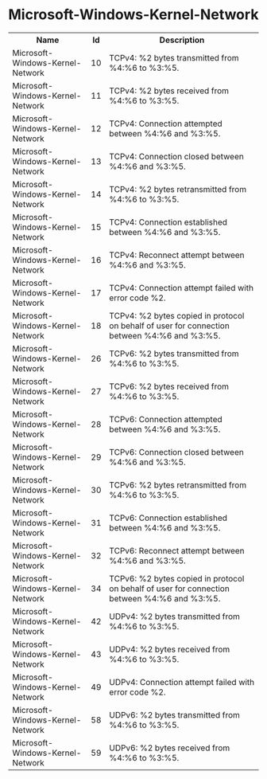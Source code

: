 # Microsoft-Windows-Kernel-Network

<table>
<colgroup><col/><col/><col/></colgroup>
<tr><th>Name</th><th>Id</th><th>Description</th></tr>
<tr><td>Microsoft-Windows-Kernel-Network</td><td>10</td><td>TCPv4: %2 bytes transmitted from %4:%6 to %3:%5.</td></tr>
<tr><td>Microsoft-Windows-Kernel-Network</td><td>11</td><td>TCPv4: %2 bytes received from %4:%6 to %3:%5.</td></tr>
<tr><td>Microsoft-Windows-Kernel-Network</td><td>12</td><td>TCPv4: Connection attempted between %4:%6 and %3:%5.</td></tr>
<tr><td>Microsoft-Windows-Kernel-Network</td><td>13</td><td>TCPv4: Connection closed between %4:%6 and %3:%5.</td></tr>
<tr><td>Microsoft-Windows-Kernel-Network</td><td>14</td><td>TCPv4: %2 bytes retransmitted from %4:%6 to %3:%5.</td></tr>
<tr><td>Microsoft-Windows-Kernel-Network</td><td>15</td><td>TCPv4: Connection established between %4:%6 and %3:%5.</td></tr>
<tr><td>Microsoft-Windows-Kernel-Network</td><td>16</td><td>TCPv4: Reconnect attempt between %4:%6 and %3:%5.</td></tr>
<tr><td>Microsoft-Windows-Kernel-Network</td><td>17</td><td>TCPv4: Connection attempt failed with error code %2.</td></tr>
<tr><td>Microsoft-Windows-Kernel-Network</td><td>18</td><td>TCPv4: %2 bytes copied in protocol on behalf of user for connection between %4:%6 and %3:%5.</td></tr>
<tr><td>Microsoft-Windows-Kernel-Network</td><td>26</td><td>TCPv6: %2 bytes transmitted from %4:%6 to %3:%5.</td></tr>
<tr><td>Microsoft-Windows-Kernel-Network</td><td>27</td><td>TCPv6: %2 bytes received from %4:%6 to %3:%5.</td></tr>
<tr><td>Microsoft-Windows-Kernel-Network</td><td>28</td><td>TCPv6: Connection attempted between %4:%6 and %3:%5.</td></tr>
<tr><td>Microsoft-Windows-Kernel-Network</td><td>29</td><td>TCPv6: Connection closed between %4:%6 and %3:%5.</td></tr>
<tr><td>Microsoft-Windows-Kernel-Network</td><td>30</td><td>TCPv6: %2 bytes retransmitted from %4:%6 to %3:%5.</td></tr>
<tr><td>Microsoft-Windows-Kernel-Network</td><td>31</td><td>TCPv6: Connection established between %4:%6 and %3:%5.</td></tr>
<tr><td>Microsoft-Windows-Kernel-Network</td><td>32</td><td>TCPv6: Reconnect attempt between %4:%6 and %3:%5.</td></tr>
<tr><td>Microsoft-Windows-Kernel-Network</td><td>34</td><td>TCPv6: %2 bytes copied in protocol on behalf of user for connection between %4:%6 and %3:%5.</td></tr>
<tr><td>Microsoft-Windows-Kernel-Network</td><td>42</td><td>UDPv4: %2 bytes transmitted from %4:%6 to %3:%5.</td></tr>
<tr><td>Microsoft-Windows-Kernel-Network</td><td>43</td><td>UDPv4: %2 bytes received from %4:%6 to %3:%5.</td></tr>
<tr><td>Microsoft-Windows-Kernel-Network</td><td>49</td><td>UDPv4: Connection attempt failed with error code %2.</td></tr>
<tr><td>Microsoft-Windows-Kernel-Network</td><td>58</td><td>UDPv6: %2 bytes transmitted from %4:%6 to %3:%5.</td></tr>
<tr><td>Microsoft-Windows-Kernel-Network</td><td>59</td><td>UDPv6: %2 bytes received from %4:%6 to %3:%5.</td></tr>
</table>
